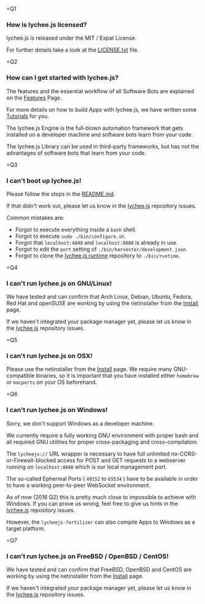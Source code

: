 
=Q1

### How is lychee.js licensed?

lychee.js is released under the MIT / Expat License.

For further details take a look at the [LICENSE.txt](https://github.com/Artificial-Engineering/lycheejs/blob/master/LICENSE.txt) file.


=Q2

### How can I get started with lychee.js?

The features and the essential workflow of all Software Bots are explained
on the [Features](#!features) Page.

For more details on how to build Apps with lychee.js, we have written some
[Tutorials](#!tutorials) for you.

The lychee.js Engine is the full-blown automation framework that gets
installed on a developer machine and software bots learn from your code.

The lychee.js Library can be used in third-party frameworks, but has not
the advantages of software bots that learn from your code.


=Q3

### I can't boot up lychee.js!

Please follow the steps in the [README.md](https://github.com/Artificial-Engineering/lycheejs/tree/master/README.md).

If that didn't work out, please let us know in the [lychee.js](https://github.com/Artificial-Engineering/lycheejs/issues)
repository issues.

Common mistakes are:

- Forgot to execute everything inside a `bash` shell.
- Forgot to execute `sudo ./bin/configure.sh`.
- Forgot that `localhost:4848` and `localhost:8080` is already in use.
- Forgot to edit the `port` setting of `./bin/harvester/development.json`.
- Forgot to clone the [lychee.js runtime](https://github.com/Artificial-Engineering/lycheejs-runtime) repository to `./bin/runtime`.


=Q4

### I can't run lychee.js on GNU/Linux!

We have tested and can confirm that Arch Linux, Debian, Ubuntu, Fedora,
Red Hat and openSUSE are working by using the netinstaller from the
[Install](#!install) page.

If we haven't integrated your package manager yet, please let us know in the
[lychee.js](https://github.com/Artificial-Engineering/lycheejs/issues)
repository issues.


=Q5

### I can't run lychee.js on OSX!

Please use the netinstaller from the [Install](#!install) page. We require
many GNU-compatible binaries, so it is important that you have installed
either `homebrew` or `macports` on your OS beforehand.


=Q6

### I can't run lychee.js on Windows!

Sorry, we don't support Windows as a developer machine.

We currently require a fully working GNU environment with proper bash and
all required GNU utilities for proper cross-packaging and cross-compilation.

The `lycheejs://` URL wrapper is necessary to have full unlimited
no-CORS-or-Firewall-blocked access for POST and GET requests to a webserver
running on `localhost:4848` which is our local management port.

The so-called Ephermal Ports ( `49152` to `65534` ) have to be available
in order to have a working peer-to-peer WebSocket environment.

As of now (2016 Q2) this is pretty much close to impossible to achieve with
Windows. If you can prove us wrong, feel free to give us hints in the
[lychee.js](https://github.com/Artificial-Engineering/lycheejs/issues)
repository issues.

However, the `lycheejs-fertilizer` can also compile Apps to Windows as a
target platform.


=Q7

### I can't run lychee.js on FreeBSD / OpenBSD / CentOS!

We have tested and can confirm that FreeBSD, OpenBSD and CentOS are working
by using the netinstaller from the [Install](#!install) page.

If we haven't integrated your package manager yet, please let us know in the
[lychee.js](https://github.com/Artificial-Engineering/lycheejs/issues)
repository issues.

